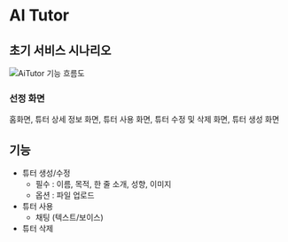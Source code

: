 # AI Tutor


## 초기 서비스 시나리오
![AiTutor 기능 흐름도](https://github.com/yaewon0411/AiTutor/assets/44336444/443fdda0-dd84-4bed-abb3-2a59a0ec57a0)
### 선정 화면
홈화면, 튜터 상세 정보 화면, 튜터 사용 화면, 튜터 수정 및 삭제 화면, 튜터 생성 화면

## 기능
- 튜터 생성/수정
  - 필수 : 이름, 목적, 한 줄 소개, 성향, 이미지
  - 옵션 : 파일 업로드
- 튜터 사용
  - 채팅 (텍스트/보이스)
- 튜터 삭제

